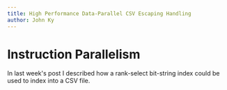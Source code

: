 ```yaml
---
title: High Performance Data-Parallel CSV Escaping Handling
author: John Ky
---
```


# Instruction Parallelism

In last week's post I described how a rank-select bit-string index
could be used to index into a CSV file.

